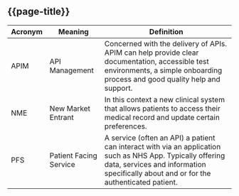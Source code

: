 ## {{page-title}}

| Acronym | Meaning                                | Definition                                                                                                                                                                                                    |
| -----   | -----                                  | -------                                                                                                                                                                                                       |
| APIM    | API Management                         | Concerned with the delivery of APIs. APIM can help provide clear documentation, accessible test environments, a simple onboarding process and good quality help and support.                                                     |
| NME     | New Market Entrant                     | In this context a new clinical system that allows patients to access their medical record and update certain preferences.                                                                                                     |
| PFS     | Patient Facing Service                 | A service (often an API) a patient can interact with via an application such as NHS App. Typically offering data, services and information specifically about and or for the authenticated patient.                                                                                                                         |
